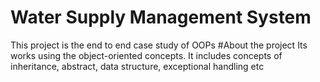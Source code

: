 # Water Supply Management System
This project is the end to end case study of OOPs
#About the project
Its works using the object-oriented concepts. It includes concepts of inheritance, abstract, data structure,
exceptional handling etc
